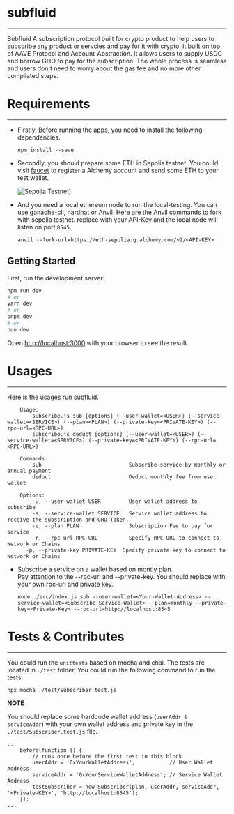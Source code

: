# subfluid
---

Subfluid A subscription protocol built for crypto product to help users to subscribe any product or servcies and pay for it with crypto.
it built on top of AAVE Protocol and Account-Abstraction. It allows users to supply USDC and borrow GHO to pay for the subscription. 
The whole process is seamless and users don't need to worry about the gas fee and no more other compliated steps.

# Requirements
---

- Firstly, Before running the apps, you need to install the following dependencies.

  ```
  npm install --save
  ```

- Secondly, you should prepare some ETH in Sepolia testnet. You could visit [faucet](https://sepoliafaucet.com/) to register a Alchemy account and send some ETH to your test wallet.

  ![Sepolia Testnet](./docs/images/sepolia-testnet.png))

- And you need a local ethereum node to run the local-testing. You can use ganache-cli, hardhat or Anvil. Here are the Anvil commands
to fork with sepolia testnet. replace with your API-Key and the local node will listen on port `8545`.

  ```
  anvil --fork-url=https://eth-sepolia.g.alchemy.com/v2/<API-KEY>
  ```

## Getting Started

First, run the development server:

```bash
npm run dev
# or
yarn dev
# or
pnpm dev
# or
bun dev
```

Open [http://localhost:3000](http://localhost:3000) with your browser to see the result.

# Usages
---

Here is the usages run subfluid.

```
    Usage:
        subscribe.js sub [options] (--user-wallet=<USER>) (--service-wallet=<SERVICE>) (--plan=<PLAN>) (--private-key=<PRIVATE-KEY>) (--rpc-url=<RPC-URL>)
        subscribe.js deduct [options] (--user-wallet=<USER>) (--service-wallet=<SERVICE>) (--private-key=<PRIVATE-KEY>) (--rpc-url=<RPC-URL>)

    Commands:
        sub                            Subscribe service by monthly or annual payment
        deduct                         Deduct monthly fee from user wallet

    Options:
        -u, --user-wallet USER         User wallet address to subscribe   
        -s, --service-wallet SERVICE   Service wallet address to receive the subscription and GHO Token.
        -e, --plan PLAN                Subscription Fee to pay for service
        -r, --rpc-url RPC-URL          Specify RPC URL to connect to Network or Chains
      -p, --private-key PRIVATE-KEY  Specify private key to connect to Network or Chains
```

- Subscribe a service on a wallet based on montly plan.  
  Pay attention to the --rpc-url and --private-key. You should replace with your own rpc-url and private key.

  ```
  node ./src/index.js sub --user-wallet=<Your-Wallet-Address> --service-wallet=<Subscribe-Service-Wallet> --plan=monthly --private-key=<Private-Key> --rpc-url=http://localhost:8545
  ```

# Tests & Contributes
---

You could run the `unittests` based on mocha and chai. The tests are located in `./test` folder. You could run the following command to run the tests.

```
npx mocha ./test/Subscriber.test.js
```

**NOTE**

You should replace some hardcode wallet address (`userAddr & serviceAddr`) with your own wallet address and private key in the `./test/Subscriber.test.js` file.

```
...
    before(function () {
        // runs once before the first test in this block
        userAddr = '0xYourWalletAddress';           // User Wallet Address
        serviceAddr = '0xYourServiceWalletAddress'; // Service Wallet Address
        testSubscriber = new Subscriber(plan, userAddr, serviceAddr, '<Private-KEY>', 'http://localhost:8545');
    });
...
```